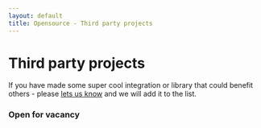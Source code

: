 ```yaml
---
layout: default
title: Opensource - Third party projects
---
```


# Third party projects

If you have made some super cool integration or library that could benefit others - please [lets us know](http://quickpay.net/about) and we will add it to the list.

### Open for vacancy

<!--<small>***DISCLAIMER**: QuickPay is not in any way responsible for quality and maintenance or any damage caused by using these projects. Please refer to the author(s) of the project*</small>-->
